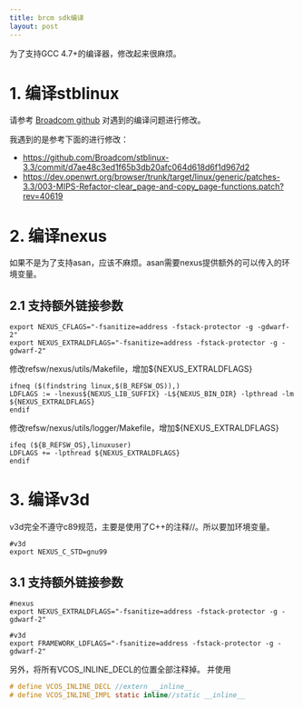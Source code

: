 ```yaml
---
title: brcm sdk编译
layout: post
---
```


为了支持GCC 4.7+的编译器，修改起来很麻烦。

# 1. 编译stblinux

请参考 [Broadcom github](https://github.com/Broadcom/)
对遇到的编译问题进行修改。

我遇到的是参考下面的进行修改：

* https://github.com/Broadcom/stblinux-3.3/commit/d7ae48c3ed1f65b3db20afc064d618d6f1d967d2
* https://dev.openwrt.org/browser/trunk/target/linux/generic/patches-3.3/003-MIPS-Refactor-clear_page-and-copy_page-functions.patch?rev=40619

# 2. 编译nexus

如果不是为了支持asan，应该不麻烦。asan需要nexus提供额外的可以传入的环境变量。

## 2.1 支持额外链接参数

```shell
export NEXUS_CFLAGS="-fsanitize=address -fstack-protector -g -gdwarf-2"
export NEXUS_EXTRALDFLAGS="-fsanitize=address -fstack-protector -g -gdwarf-2"
```

修改refsw/nexus/utils/Makefile，增加${NEXUS_EXTRALDFLAGS}

```
ifneq ($(findstring linux,$(B_REFSW_OS)),)
LDFLAGS := -lnexus${NEXUS_LIB_SUFFIX} -L${NEXUS_BIN_DIR} -lpthread -lm ${NEXUS_EXTRALDFLAGS}
endif
```

修改refsw/nexus/utils/logger/Makefile，增加${NEXUS_EXTRALDFLAGS}

```
ifeq (${B_REFSW_OS},linuxuser)
LDFLAGS += -lpthread ${NEXUS_EXTRALDFLAGS}
endif
```

# 3. 编译v3d

v3d完全不遵守c89规范，主要是使用了C++的注释//。所以要加环境变量。

```shell
#v3d
export NEXUS_C_STD=gnu99
```

## 3.1 支持额外链接参数

```shell
#nexus
export NEXUS_EXTRALDFLAGS="-fsanitize=address -fstack-protector -g -gdwarf-2"

#v3d
export FRAMEWORK_LDFLAGS="-fsanitize=address -fstack-protector -g -gdwarf-2"
```

另外，将所有VCOS_INLINE_DECL的位置全部注释掉。
并使用

```C
# define VCOS_INLINE_DECL //extern __inline__
# define VCOS_INLINE_IMPL static inline//static __inline__
```
